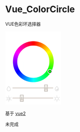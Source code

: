 # Vue_ColorCircle
VUE色彩环选择器

![image](./screenshot/screenshot.png)

基于 [vue2](https://github.com/vuejs/vue)

未完成